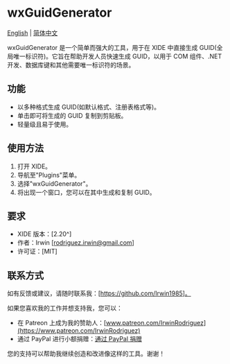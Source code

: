 # wxGuidGenerator

[English](README.md) | [简体中文](README_CN.md)

wxGuidGenerator 是一个简单而强大的工具，用于在 XIDE 中直接生成 GUID(全局唯一标识符)。它旨在帮助开发人员快速生成 GUID，以用于 COM 组件、.NET 开发、数据库键和其他需要唯一标识符的场景。

## 功能

- 以多种格式生成 GUID(如默认格式、注册表格式等)。
- 单击即可将生成的 GUID 复制到剪贴板。
- 轻量级且易于使用。

## 使用方法

1. 打开 XIDE。
2. 导航至"Plugins"菜单。
3. 选择"wxGuidGenerator"。
4. 将出现一个窗口，您可以在其中生成和复制 GUID。

## 要求

- XIDE 版本：[2.20^]
- 作者：Irwin [rodriguez.irwin@gmail.com]
- 许可证：[MIT]

## 联系方式

如有反馈或建议，请随时联系我：[https://github.com/Irwin1985]。

如果您喜欢我的工作并想支持我，您可以：

- 在 Patreon 上成为我的赞助人：[www.patreon.com/IrwinRodriguez](https://www.patreon.com/IrwinRodriguez)
- 通过 PayPal 进行小额捐赠：[通过 PayPal 捐赠](https://www.paypal.com/donate/?hosted_button_id=LXQYXFP77AD2G)

您的支持可以帮助我继续创造和改进像这样的工具。谢谢！

